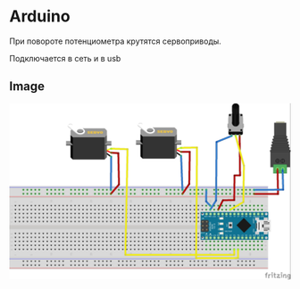 # Arduino
При повороте потенциометра крутятся сервоприводы.

Подключается в сеть и в usb

## Image

![Alt text](Image.jpg?raw=true "Sketch")
